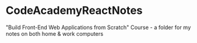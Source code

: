 # CodeAcademyReactNotes
"Build Front-End Web Applications from Scratch" Course - a folder for my notes on both home &amp; work computers
